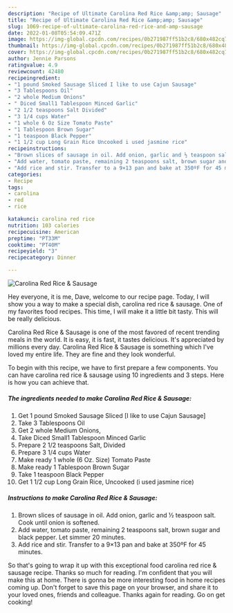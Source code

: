 ```yaml
---
description: "Recipe of Ultimate Carolina Red Rice &amp;amp; Sausage"
title: "Recipe of Ultimate Carolina Red Rice &amp;amp; Sausage"
slug: 1069-recipe-of-ultimate-carolina-red-rice-and-amp-sausage
date: 2022-01-08T05:54:09.471Z
image: https://img-global.cpcdn.com/recipes/0b271987ff51b2c8/680x482cq70/carolina-red-rice-sausage-recipe-main-photo.jpg
thumbnail: https://img-global.cpcdn.com/recipes/0b271987ff51b2c8/680x482cq70/carolina-red-rice-sausage-recipe-main-photo.jpg
cover: https://img-global.cpcdn.com/recipes/0b271987ff51b2c8/680x482cq70/carolina-red-rice-sausage-recipe-main-photo.jpg
author: Jennie Parsons
ratingvalue: 4.9
reviewcount: 42480
recipeingredient:
- "1 pound Smoked Sausage Sliced I like to use Cajun Sausage"
- "3 Tablespoons Oil"
- "2 whole Medium Onions"
- " Diced Small1 Tablespoon Minced Garlic"
- "2 1/2 teaspoons Salt Divided"
- "3 1/4 cups Water"
- "1 whole 6 Oz Size Tomato Paste"
- "1 Tablespoon Brown Sugar"
- "1 teaspoon Black Pepper"
- "1 1/2 cup Long Grain Rice Uncooked i used jasmine rice"
recipeinstructions:
- "Brown slices of sausage in oil. Add onion, garlic and ½ teaspoon salt. Cook until onion is softened."
- "Add water, tomato paste, remaining 2 teaspoons salt, brown sugar and black pepper. Let simmer 20 minutes."
- "Add rice and stir. Transfer to a 9×13 pan and bake at 350ºF for 45 minutes."
categories:
- Recipe
tags:
- carolina
- red
- rice

katakunci: carolina red rice 
nutrition: 103 calories
recipecuisine: American
preptime: "PT33M"
cooktime: "PT40M"
recipeyield: "3"
recipecategory: Dinner

---
```



![Carolina Red Rice &amp; Sausage](https://img-global.cpcdn.com/recipes/0b271987ff51b2c8/680x482cq70/carolina-red-rice-sausage-recipe-main-photo.jpg)

Hey everyone, it is me, Dave, welcome to our recipe page. Today, I will show you a way to make a special dish, carolina red rice &amp; sausage. One of my favorites food recipes. This time, I will make it a little bit tasty. This will be really delicious.

Carolina Red Rice &amp; Sausage is one of the most favored of recent trending meals in the world. It is easy, it is fast, it tastes delicious. It's appreciated by millions every day. Carolina Red Rice &amp; Sausage is something which I've loved my entire life. They are fine and they look wonderful.




To begin with this recipe, we have to first prepare a few components. You can have carolina red rice &amp; sausage using 10 ingredients and 3 steps. Here is how you can achieve that.

<!--inarticleads1-->

##### The ingredients needed to make Carolina Red Rice &amp; Sausage:

1. Get 1 pound Smoked Sausage Sliced [I like to use Cajun Sausage]
1. Take 3 Tablespoons Oil
1. Get 2 whole Medium Onions,
1. Take  Diced Small1 Tablespoon Minced Garlic
1. Prepare 2 1/2 teaspoons Salt, Divided
1. Prepare 3 1/4 cups Water
1. Make ready 1 whole (6 Oz. Size) Tomato Paste
1. Make ready 1 Tablespoon Brown Sugar
1. Take 1 teaspoon Black Pepper
1. Get 1 1/2 cup Long Grain Rice, Uncooked (i used jasmine rice)




<!--inarticleads2-->

##### Instructions to make Carolina Red Rice &amp; Sausage:

1. Brown slices of sausage in oil. Add onion, garlic and ½ teaspoon salt. Cook until onion is softened.
1. Add water, tomato paste, remaining 2 teaspoons salt, brown sugar and black pepper. Let simmer 20 minutes.
1. Add rice and stir. Transfer to a 9×13 pan and bake at 350ºF for 45 minutes.




So that's going to wrap it up with this exceptional food carolina red rice &amp; sausage recipe. Thanks so much for reading. I'm confident that you will make this at home. There is gonna be more interesting food in home recipes coming up. Don't forget to save this page on your browser, and share it to your loved ones, friends and colleague. Thanks again for reading. Go on get cooking!
